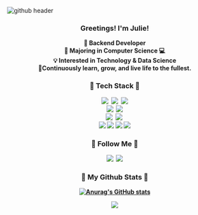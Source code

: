 <!-- ![header](https://capsule-render.vercel.app/api?type=slice&color=gradient&height=160&section=header&text=Hi!%20I'm%20Hyein!&fontAlign=50&fontAlignY=70&fontSize=90&fontColor=000000)
 -->
![github header](https://user-images.githubusercontent.com/130271406/230815311-a0f7eba2-e2ac-443b-99eb-4d9abbdd0d56.jpg
)


<h3 align="center"> Greetings! I'm Julie!</h3>
<p align="center">
  <b>🧠 Backend Developer</b> <br>
  <b>🌱 Majoring in Computer Science 💻</b><br>
  <b>💡 Interested in Technology & Data Science <br>
  <b>🕺Continuously learn, grow, and live life to the fullest.
</p>

<h3 align="center">🚀 Tech Stack 🚀</h3>
<p align="center">
  <img src="https://img.shields.io/badge/Java-0099E5?style=flat-square&logo=java&logoColor=white"/></a>&nbsp
  <img src="https://img.shields.io/badge/Python-3766AB?style=flat-square&logo=Python&logoColor=white"/></a>&nbsp
  <img src="https://img.shields.io/badge/Spring-6DB33F?style=flat-square&logo=Spring&logoColor=white"/>
  <br>
  <img src="https://img.shields.io/badge/HTML5-E34F26?style=flat-square&logo=HTML5&logoColor=white"/></a>&nbsp
  <img src="https://img.shields.io/badge/JavaScript-F7DF1E?style=flat-square&logo=javascript&logoColor=black"/>
  <br>
  <img src="https://img.shields.io/badge/Intellijidea-000000?style=flat-square&logo=intellijidea&logoColor=white"/></a>&nbsp 
  <img src="https://img.shields.io/badge/visualstudiocode-007ACC?style=flat-square&logo=visualstudiocode&logoColor=white"/></a>&nbsp 
  <br>  
  <img src="https://img.shields.io/badge/Amazon AWS-232F3E?style=flat-square&logo=amazonaws&logoColor=white"/>
  <img src="https://img.shields.io/badge/Ubuntu-E95420?style=flat-square&logo=Ubuntu&logoColor=white"/>
  <img src="https://img.shields.io/badge/MySQL-4479A1?style=flat-square&logo=MySQL&logoColor=white"/>
  <img src="https://img.shields.io/badge/Postman-FF6C37?style=flat-square&logo=Postman&logoColor=white"/>
</p>

<h3 align="center">🌷 Follow Me 🌷</h3>
<p align="center">
  <a href="https://julie-mingu.tistory.com/"><img src="https://img.shields.io/badge/Tech%20Blog-E9568E?style=flat-square&logo=googlehome&logoColor=white&link=https://julie-mingu.tistory.com/"/></a>&nbsp
  <a href="mailto:jiyun3664@gmail.com"><img src="https://img.shields.io/badge/Gmail-FFCD00?style=flat-square&logo=Gmail&logoColor=white&link=jiyun3664@gmail.com"/></a>
</p>

<h3 align="center">🦄 My Github Stats 🦄</h3>
<div align="center">
 
[![Anurag's GitHub stats](https://github-readme-stats.vercel.app/api?username=julie-min&hide_title=true&show_icons=true&include_all_commits=true&disable_animations=true&theme=graywhite)](https://github.com/anuraghazra/github-readme-stats)
</div>
<p align="center">
<a href="https://hits.seeyoufarm.com"><img src="https://hits.seeyoufarm.com/api/count/incr/badge.svg?url=https%3A%2F%2Fgithub.com%2Fjulie-min&count_bg=%2363D1E9&title_bg=%23BDBFBD&icon=apachespark.svg&icon_color=%23FFFFFF&title=hits&edge_flat=false"/></a>
</p>
